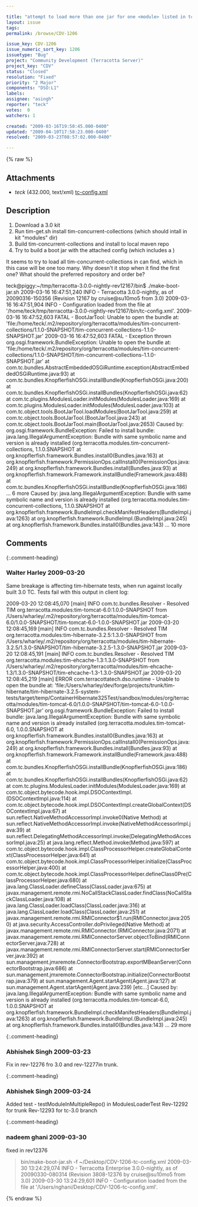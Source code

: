 ```yaml
---

title: "attempt to load more than one jar for one <module> listed in tc-config.xml"
layout: issue
tags: 
permalink: /browse/CDV-1206

issue_key: CDV-1206
issue_numeric_sort_key: 1206
issuetype: "Bug"
project: "Community Development (Terracotta Server)"
project_key: "CDV"
status: "Closed"
resolution: "Fixed"
priority: "2 Major"
components: "DSO:L1"
labels: 
assignee: "asingh"
reporter: "teck"
votes:  0
watchers: 1

created: "2009-03-16T19:50:45.000-0400"
updated: "2009-04-10T17:58:23.000-0400"
resolved: "2009-03-23T08:57:02.000-0400"

---
```




{% raw %}


## Attachments

* <em>teck</em> (432.000, text/xml) [tc-config.xml](/attachments/CDV/CDV-1206/tc-config.xml)




## Description

<div markdown="1" class="description">

1. Download a 3.0 kit
2. Run tim-get.sh install tim-concurrent-collections (which should intall in kit "modules" dir)
3. Build tim-concurrent-collections and install to local maven repo
4. Try to build a boot jar with the attached config (which includes a <repository>)

It seems to try to load all tim-concurrent-collections in can find, which in this case will be one too many. Why doesn't it stop when it find the first one? What should the preferred repository and order be?

teck@piggy:~/tmp/terracotta-3.0.0-nightly-rev12167/bin$ ./make-boot-jar.sh 
2009-03-16 16:47:51,240 INFO - Terracotta 3.0.0-nightly, as of 20090316-150356 (Revision 12167 by cruise@su10mo5 from 3.0)
2009-03-16 16:47:51,904 INFO - Configuration loaded from the file at '/home/teck/tmp/terracotta-3.0.0-nightly-rev12167/bin/tc-config.xml'.
2009-03-16 16:47:52,603 FATAL - BootJarTool: Unable to open the bundle at: 'file:/home/teck/.m2/repository/org/terracotta/modules/tim-concurrent-collections/1.1.0-SNAPSHOT/tim-concurrent-collections-1.1.0-SNAPSHOT.jar' 
2009-03-16 16:47:52,603 FATAL - Exception thrown
org.osgi.framework.BundleException: Unable to open the bundle at: 'file:/home/teck/.m2/repository/org/terracotta/modules/tim-concurrent-collections/1.1.0-SNAPSHOT/tim-concurrent-collections-1.1.0-SNAPSHOT.jar' 
        at com.tc.bundles.AbstractEmbeddedOSGiRuntime.exception(AbstractEmbeddedOSGiRuntime.java:93)
        at com.tc.bundles.KnopflerfishOSGi.installBundle(KnopflerfishOSGi.java:200)
        at com.tc.bundles.KnopflerfishOSGi.installBundles(KnopflerfishOSGi.java:62)
        at com.tc.plugins.ModulesLoader.initModules(ModulesLoader.java:169)
        at com.tc.plugins.ModulesLoader.initModules(ModulesLoader.java:103)
        at com.tc.object.tools.BootJarTool.loadModules(BootJarTool.java:259)
        at com.tc.object.tools.BootJarTool.<init>(BootJarTool.java:243)
        at com.tc.object.tools.BootJarTool.main(BootJarTool.java:2653)
Caused by: org.osgi.framework.BundleException: Failed to install bundle: java.lang.IllegalArgumentException: Bundle with same symbolic name and version is already installed (org.terracotta.modules.tim-concurrent-collections, 1.1.0.SNAPSHOT
        at org.knopflerfish.framework.Bundles.install0(Bundles.java:163)
        at org.knopflerfish.framework.PermissionOps.callInstall0(PermissionOps.java:249)
        at org.knopflerfish.framework.Bundles.install(Bundles.java:93)
        at org.knopflerfish.framework.Framework.installBundle(Framework.java:488)
        at com.tc.bundles.KnopflerfishOSGi.installBundle(KnopflerfishOSGi.java:186)
        ... 6 more
Caused by: java.lang.IllegalArgumentException: Bundle with same symbolic name and version is already installed (org.terracotta.modules.tim-concurrent-collections, 1.1.0.SNAPSHOT
        at org.knopflerfish.framework.BundleImpl.checkManifestHeaders(BundleImpl.java:1263)
        at org.knopflerfish.framework.BundleImpl.<init>(BundleImpl.java:245)
        at org.knopflerfish.framework.Bundles.install0(Bundles.java:143)
        ... 10 more

</div>

## Comments


{:.comment-heading}
### **Walter Harley** <span class="date">2009-03-20</span>

<div markdown="1" class="comment">

Same breakage is affecting tim-hibernate tests, when run against locally built 3.0 TC.  Tests fail with this output in client log:

2009-03-20 12:08:45,070 [main] INFO com.tc.bundles.Resolver - Resolved TIM org.terracotta.modules:tim-tomcat-6.0:1.0.0-SNAPSHOT from /Users/wharley/.m2/repository/org/terracotta/modules/tim-tomcat-6.0/1.0.0-SNAPSHOT/tim-tomcat-6.0-1.0.0-SNAPSHOT.jar
2009-03-20 12:08:45,169 [main] INFO com.tc.bundles.Resolver - Resolved TIM org.terracotta.modules:tim-hibernate-3.2.5:1.3.0-SNAPSHOT from /Users/wharley/.m2/repository/org/terracotta/modules/tim-hibernate-3.2.5/1.3.0-SNAPSHOT/tim-hibernate-3.2.5-1.3.0-SNAPSHOT.jar
2009-03-20 12:08:45,191 [main] INFO com.tc.bundles.Resolver - Resolved TIM org.terracotta.modules:tim-ehcache-1.3:1.3.0-SNAPSHOT from /Users/wharley/.m2/repository/org/terracotta/modules/tim-ehcache-1.3/1.3.0-SNAPSHOT/tim-ehcache-1.3-1.3.0-SNAPSHOT.jar
2009-03-20 12:08:45,219 [main] ERROR com.terracottatech.dso.runtime - Unable to open the bundle at: 'file:/Users/wharley/dev/forge/projects/trunk/tim-hibernate/tim-hibernate-3.2.5-system-tests/target/temp/ContainerHibernate325Test/sandbox/modules/org/terracotta/modules/tim-tomcat-6.0/1.0.0-SNAPSHOT/tim-tomcat-6.0-1.0.0-SNAPSHOT.jar'
org.osgi.framework.BundleException: Failed to install bundle: java.lang.IllegalArgumentException: Bundle with same symbolic name and version is already installed (org.terracotta.modules.tim-tomcat-6.0, 1.0.0.SNAPSHOT
       at org.knopflerfish.framework.Bundles.install0(Bundles.java:163)
       at org.knopflerfish.framework.PermissionOps.callInstall0(PermissionOps.java:249)
       at org.knopflerfish.framework.Bundles.install(Bundles.java:93)
       at org.knopflerfish.framework.Framework.installBundle(Framework.java:488)
       at com.tc.bundles.KnopflerfishOSGi.installBundle(KnopflerfishOSGi.java:186)
       at com.tc.bundles.KnopflerfishOSGi.installBundles(KnopflerfishOSGi.java:62)
       at com.tc.plugins.ModulesLoader.initModules(ModulesLoader.java:169)
        at com.tc.object.bytecode.hook.impl.DSOContextImpl.<init>(DSOContextImpl.java:114)
        at com.tc.object.bytecode.hook.impl.DSOContextImpl.createGlobalContext(DSOContextImpl.java:67)
        at sun.reflect.NativeMethodAccessorImpl.invoke0(Native Method)
        at sun.reflect.NativeMethodAccessorImpl.invoke(NativeMethodAccessorImpl.java:39)
        at sun.reflect.DelegatingMethodAccessorImpl.invoke(DelegatingMethodAccessorImpl.java:25)
        at java.lang.reflect.Method.invoke(Method.java:597)
        at com.tc.object.bytecode.hook.impl.ClassProcessorHelper.createGlobalContext(ClassProcessorHelper.java:641)
        at com.tc.object.bytecode.hook.impl.ClassProcessorHelper.initialize(ClassProcessorHelper.java:400)
        at com.tc.object.bytecode.hook.impl.ClassProcessorHelper.defineClass0Pre(ClassProcessorHelper.java:680)
        at java.lang.ClassLoader.defineClass(ClassLoader.java:675)
        at javax.management.remote.rmi.NoCallStackClassLoader.findClass(NoCallStackClassLoader.java:108)
        at java.lang.ClassLoader.loadClass(ClassLoader.java:316)
        at java.lang.ClassLoader.loadClass(ClassLoader.java:251)
        at javax.management.remote.rmi.RMIConnector$1.run(RMIConnector.java:2050)
        at java.security.AccessController.doPrivileged(Native Method)
        at javax.management.remote.rmi.RMIConnector.<clinit>(RMIConnector.java:2071)
        at javax.management.remote.rmi.RMIConnectorServer.objectToBind(RMIConnectorServer.java:728)
        at javax.management.remote.rmi.RMIConnectorServer.start(RMIConnectorServer.java:392)
        at sun.management.jmxremote.ConnectorBootstrap.exportMBeanServer(ConnectorBootstrap.java:686)
        at sun.management.jmxremote.ConnectorBootstrap.initialize(ConnectorBootstrap.java:379)
        at sun.management.Agent.startAgent(Agent.java:127)
        at sun.management.Agent.startAgent(Agent.java:239)
[etc...]
Caused by: java.lang.IllegalArgumentException: Bundle with same symbolic name and version is already installed (org.terracotta.modules.tim-tomcat-6.0, 1.0.0.SNAPSHOT
       at org.knopflerfish.framework.BundleImpl.checkManifestHeaders(BundleImpl.java:1263)
       at org.knopflerfish.framework.BundleImpl.<init>(BundleImpl.java:245)
       at org.knopflerfish.framework.Bundles.install0(Bundles.java:143)
       ... 29 more

</div>


{:.comment-heading}
### **Abhishek Singh** <span class="date">2009-03-23</span>

<div markdown="1" class="comment">

Fix in rev-12276 fro 3.0 and rev-12277in trunk.

</div>


{:.comment-heading}
### **Abhishek Singh** <span class="date">2009-03-24</span>

<div markdown="1" class="comment">

Added test - testModuleInMultipleRepo() in ModulesLoaderTest
Rev-12292 for trunk
Rev-12293 for tc-3.0 branch

</div>


{:.comment-heading}
### **nadeem ghani** <span class="date">2009-03-30</span>

<div markdown="1" class="comment">

fixed in rev12376

> bin/make-boot-jar.sh -f ~/Desktop/CDV-1206-tc-config.xml 
2009-03-30 13:24:29,074 INFO - Terracotta Enterprise 3.0.0-nightly, as of 20090330-080314 (Revision 3808-12376 by cruise@su10mo5 from 3.0)
2009-03-30 13:24:29,601 INFO - Configuration loaded from the file at '/Users/nghani/Desktop/CDV-1206-tc-config.xml'.

</div>



{% endraw %}
